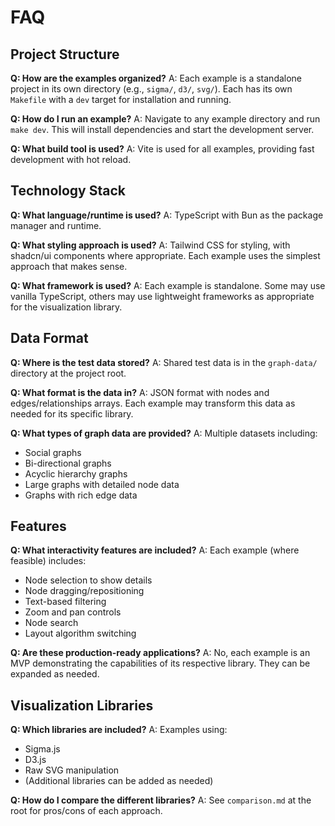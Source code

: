 # FAQ

## Project Structure

**Q: How are the examples organized?**
A: Each example is a standalone project in its own directory (e.g., `sigma/`, `d3/`, `svg/`). Each has its own `Makefile` with a `dev` target for installation and running.

**Q: How do I run an example?**
A: Navigate to any example directory and run `make dev`. This will install dependencies and start the development server.

**Q: What build tool is used?**
A: Vite is used for all examples, providing fast development with hot reload.

## Technology Stack

**Q: What language/runtime is used?**
A: TypeScript with Bun as the package manager and runtime.

**Q: What styling approach is used?**
A: Tailwind CSS for styling, with shadcn/ui components where appropriate. Each example uses the simplest approach that makes sense.

**Q: What framework is used?**
A: Each example is standalone. Some may use vanilla TypeScript, others may use lightweight frameworks as appropriate for the visualization library.

## Data Format

**Q: Where is the test data stored?**
A: Shared test data is in the `graph-data/` directory at the project root.

**Q: What format is the data in?**
A: JSON format with nodes and edges/relationships arrays. Each example may transform this data as needed for its specific library.

**Q: What types of graph data are provided?**
A: Multiple datasets including:
- Social graphs
- Bi-directional graphs
- Acyclic hierarchy graphs
- Large graphs with detailed node data
- Graphs with rich edge data

## Features

**Q: What interactivity features are included?**
A: Each example (where feasible) includes:
- Node selection to show details
- Node dragging/repositioning
- Text-based filtering
- Zoom and pan controls
- Node search
- Layout algorithm switching

**Q: Are these production-ready applications?**
A: No, each example is an MVP demonstrating the capabilities of its respective library. They can be expanded as needed.

## Visualization Libraries

**Q: Which libraries are included?**
A: Examples using:
- Sigma.js
- D3.js
- Raw SVG manipulation
- (Additional libraries can be added as needed)

**Q: How do I compare the different libraries?**
A: See `comparison.md` at the root for pros/cons of each approach.
